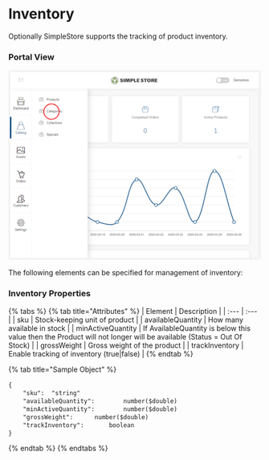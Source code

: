 # Inventory

Optionally SimpleStore supports the tracking of product inventory.

### Portal View

![](../.gitbook/assets/image%20%2818%29.png)

The following elements can be specified for management of inventory:

### Inventory Properties

{% tabs %}
{% tab title="Attributes" %}
| Element | Description |
| :--- | :--- |
| sku | Stock-keeping unit of product |
| availableQuantity | How many available in stock |
| minActiveQuantity | If AvailableQuantity is below this value then the Product will not longer will be available \(Status = Out Of Stock\) |
| grossWeight | Gross weight of the product |
| trackInventory | Enable tracking of inventory \(true\|false\) |
{% endtab %}

{% tab title="Sample Object" %}
```text
{
    "sku":	"string"
    "availableQuantity":		number($double)
    "minActiveQuantity":		number($double)
    "grossWeight":		number($double)
    "trackInventory":		boolean
}
```
{% endtab %}
{% endtabs %}

|  |
| :--- |


